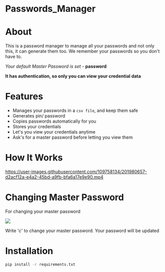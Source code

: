 # Passwords_Manager

# About

This is a password manager to manage all your passwords and not only this, it can generate them too. We remember your passwords so you don't have to.

*Your default Master Password is set -* **password**

**It has authentication, so only you can view your credential data**

# Features

* Manages your passwords in a ```csv file```, and keep them safe
* Generates pin/ password
* Copies passwords automatically for you
* Stores your credentials
* Let's you view your credentials anytime
* Ask's for a master password before letting you view them

# How It Works

https://user-images.githubusercontent.com/109758134/201980657-d2acf12a-e4a2-45bd-a9fb-bfa6a17e9e90.mp4


# Changing Master Password

For changing your master password

![](../../../D:/PYTHON%20REVISION/Passwords_Manager/assets/HowToChangeMaster_password.png)

Write '*c*' to change your master password.
Your password will be updated

# Installation

```sh
pip install -r requirements.txt
```
